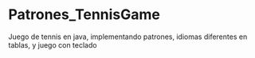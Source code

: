Patrones_TennisGame
===================

Juego de tennis en java, implementando patrones, idiomas diferentes en tablas, y juego con teclado
